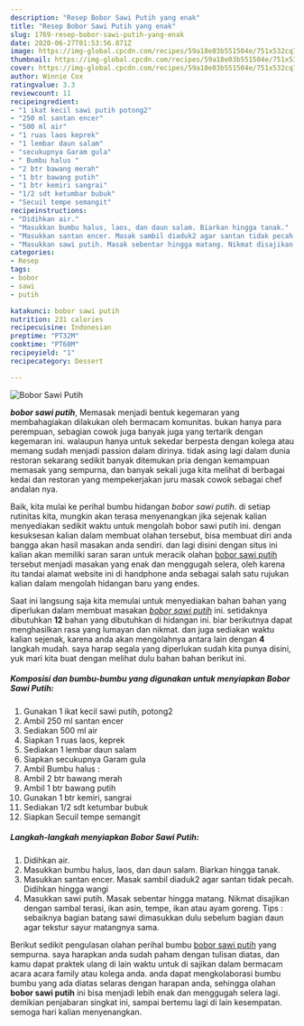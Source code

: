 ```yaml
---
description: "Resep Bobor Sawi Putih yang enak"
title: "Resep Bobor Sawi Putih yang enak"
slug: 1769-resep-bobor-sawi-putih-yang-enak
date: 2020-06-27T01:53:56.871Z
image: https://img-global.cpcdn.com/recipes/59a18e03b551504e/751x532cq70/bobor-sawi-putih-foto-resep-utama.jpg
thumbnail: https://img-global.cpcdn.com/recipes/59a18e03b551504e/751x532cq70/bobor-sawi-putih-foto-resep-utama.jpg
cover: https://img-global.cpcdn.com/recipes/59a18e03b551504e/751x532cq70/bobor-sawi-putih-foto-resep-utama.jpg
author: Winnie Cox
ratingvalue: 3.3
reviewcount: 11
recipeingredient:
- "1 ikat kecil sawi putih potong2"
- "250 ml santan encer"
- "500 ml air"
- "1 ruas laos keprek"
- "1 lembar daun salam"
- "secukupnya Garam gula"
- " Bumbu halus "
- "2 btr bawang merah"
- "1 btr bawang putih"
- "1 btr kemiri sangrai"
- "1/2 sdt ketumbar bubuk"
- "Secuil tempe semangit"
recipeinstructions:
- "Didihkan air."
- "Masukkan bumbu halus, laos, dan daun salam. Biarkan hingga tanak."
- "Masukkan santan encer. Masak sambil diaduk2 agar santan tidak pecah. Didihkan hingga wangi"
- "Masukkan sawi putih. Masak sebentar hingga matang. Nikmat disajikan dengan sambal terasi, ikan asin, tempe, ikan atau ayam goreng. Tips : sebaiknya bagian batang sawi dimasukkan dulu sebelum bagian daun agar tekstur sayur matangnya sama."
categories:
- Resep
tags:
- bobor
- sawi
- putih

katakunci: bobor sawi putih 
nutrition: 231 calories
recipecuisine: Indonesian
preptime: "PT32M"
cooktime: "PT60M"
recipeyield: "1"
recipecategory: Dessert

---
```



![Bobor Sawi Putih](https://img-global.cpcdn.com/recipes/59a18e03b551504e/751x532cq70/bobor-sawi-putih-foto-resep-utama.jpg)

<b><i>bobor sawi putih</i></b>, Memasak menjadi bentuk kegemaran yang membahagiakan dilakukan oleh bermacam komunitas. bukan hanya para perempuan, sebagian cowok juga banyak juga yang tertarik dengan kegemaran ini. walaupun hanya untuk sekedar berpesta dengan kolega atau memang sudah menjadi passion dalam dirinya. tidak asing lagi dalam dunia restoran sekarang sedikit banyak ditemukan pria dengan kemampuan memasak yang sempurna, dan banyak sekali juga kita melihat di berbagai kedai dan restoran yang mempekerjakan juru masak cowok sebagai chef andalan nya.

Baik, kita mulai ke perihal bumbu hidangan <i>bobor sawi putih</i>. di setiap rutinitas kita, mungkin akan terasa menyenangkan jika sejenak kalian menyediakan sedikit waktu untuk mengolah bobor sawi putih ini. dengan kesuksesan kalian dalam membuat olahan tersebut, bisa membuat diri anda bangga akan hasil masakan anda sendiri. dan lagi disini dengan situs ini kalian akan memiliki saran saran untuk meracik olahan <u>bobor sawi putih</u> tersebut menjadi masakan yang enak dan menggugah selera, oleh karena itu tandai alamat website ini di handphone anda sebagai salah satu rujukan kalian dalam mengolah hidangan baru yang endes.




Saat ini langsung saja kita memulai untuk menyediakan bahan bahan yang diperlukan dalam membuat masakan <u><i>bobor sawi putih</i></u> ini. setidaknya dibutuhkan <b>12</b> bahan yang dibutuhkan di hidangan ini. biar berikutnya dapat menghasilkan rasa yang lumayan dan nikmat. dan juga sediakan waktu kalian sejenak, karena anda akan mengolahnya antara lain dengan <b>4</b> langkah mudah. saya harap segala yang diperlukan sudah kita punya disini, yuk mari kita buat dengan melihat dulu bahan bahan berikut ini.

<!--inarticleads1-->

##### Komposisi dan bumbu-bumbu yang digunakan untuk menyiapkan Bobor Sawi Putih:

1. Gunakan 1 ikat kecil sawi putih, potong2
1. Ambil 250 ml santan encer
1. Sediakan 500 ml air
1. Siapkan 1 ruas laos, keprek
1. Sediakan 1 lembar daun salam
1. Siapkan secukupnya Garam gula
1. Ambil  Bumbu halus :
1. Ambil 2 btr bawang merah
1. Ambil 1 btr bawang putih
1. Gunakan 1 btr kemiri, sangrai
1. Sediakan 1/2 sdt ketumbar bubuk
1. Siapkan Secuil tempe semangit




<!--inarticleads2-->

##### Langkah-langkah menyiapkan Bobor Sawi Putih:

1. Didihkan air.
1. Masukkan bumbu halus, laos, dan daun salam. Biarkan hingga tanak.
1. Masukkan santan encer. Masak sambil diaduk2 agar santan tidak pecah. Didihkan hingga wangi
1. Masukkan sawi putih. Masak sebentar hingga matang. Nikmat disajikan dengan sambal terasi, ikan asin, tempe, ikan atau ayam goreng. Tips : sebaiknya bagian batang sawi dimasukkan dulu sebelum bagian daun agar tekstur sayur matangnya sama.




Berikut sedikit pengulasan olahan perihal bumbu <u>bobor sawi putih</u> yang sempurna. saya harapkan anda sudah paham dengan tulisan diatas, dan kamu dapat praktek ulang di lain waktu untuk di sajikan dalam bermacam acara acara family atau kolega anda. anda dapat mengkolaborasi bumbu bumbu yang ada diatas selaras dengan harapan anda, sehingga olahan <b>bobor sawi putih</b> ini bisa menjadi lebih enak dan menggugah selera lagi. demikian penjabaran singkat ini, sampai bertemu lagi di lain kesempatan. semoga hari kalian menyenangkan.
